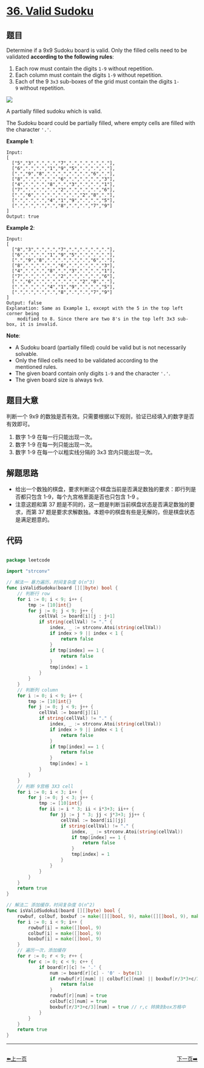 # [36. Valid Sudoku](https://leetcode.com/problems/valid-sudoku/)


## 题目

Determine if a 9x9 Sudoku board is valid. Only the filled cells need to be validated **according to the following rules**:

1. Each row must contain the digits `1-9` without repetition.
2. Each column must contain the digits `1-9` without repetition.
3. Each of the 9 `3x3` sub-boxes of the grid must contain the digits `1-9` without repetition.

![](https://upload.wikimedia.org/wikipedia/commons/thumb/f/ff/Sudoku-by-L2G-20050714.svg/250px-Sudoku-by-L2G-20050714.svg.png)

A partially filled sudoku which is valid.

The Sudoku board could be partially filled, where empty cells are filled with the character `'.'`.

**Example 1**:


    Input:
    [
      ["5","3",".",".","7",".",".",".","."],
      ["6",".",".","1","9","5",".",".","."],
      [".","9","8",".",".",".",".","6","."],
      ["8",".",".",".","6",".",".",".","3"],
      ["4",".",".","8",".","3",".",".","1"],
      ["7",".",".",".","2",".",".",".","6"],
      [".","6",".",".",".",".","2","8","."],
      [".",".",".","4","1","9",".",".","5"],
      [".",".",".",".","8",".",".","7","9"]
    ]
    Output: true


**Example 2**:


    Input:
    [
      ["8","3",".",".","7",".",".",".","."],
      ["6",".",".","1","9","5",".",".","."],
      [".","9","8",".",".",".",".","6","."],
      ["8",".",".",".","6",".",".",".","3"],
      ["4",".",".","8",".","3",".",".","1"],
      ["7",".",".",".","2",".",".",".","6"],
      [".","6",".",".",".",".","2","8","."],
      [".",".",".","4","1","9",".",".","5"],
      [".",".",".",".","8",".",".","7","9"]
    ]
    Output: false
    Explanation: Same as Example 1, except with the 5 in the top left corner being 
        modified to 8. Since there are two 8's in the top left 3x3 sub-box, it is invalid.


**Note**:

- A Sudoku board (partially filled) could be valid but is not necessarily solvable.
- Only the filled cells need to be validated according to the mentioned rules.
- The given board contain only digits `1-9` and the character `'.'`.
- The given board size is always `9x9`.

## 题目大意

判断一个 9x9 的数独是否有效。只需要根据以下规则，验证已经填入的数字是否有效即可。

1. 数字 1-9 在每一行只能出现一次。
2. 数字 1-9 在每一列只能出现一次。
3. 数字 1-9 在每一个以粗实线分隔的 3x3 宫内只能出现一次。


## 解题思路

- 给出一个数独的棋盘，要求判断这个棋盘当前是否满足数独的要求：即行列是否都只包含 1-9，每个九宫格里面是否也只包含 1-9 。
- 注意这题和第 37 题是不同的，这一题是判断当前棋盘状态是否满足数独的要求，而第 37 题是要求求解数独。本题中的棋盘有些是无解的，但是棋盘状态是满足题意的。

## 代码

```go

package leetcode

import "strconv"

// 解法一 暴力遍历，时间复杂度 O(n^3)
func isValidSudoku(board [][]byte) bool {
	// 判断行 row
	for i := 0; i < 9; i++ {
		tmp := [10]int{}
		for j := 0; j < 9; j++ {
			cellVal := board[i][j : j+1]
			if string(cellVal) != "." {
				index, _ := strconv.Atoi(string(cellVal))
				if index > 9 || index < 1 {
					return false
				}
				if tmp[index] == 1 {
					return false
				}
				tmp[index] = 1
			}
		}
	}
	// 判断列 column
	for i := 0; i < 9; i++ {
		tmp := [10]int{}
		for j := 0; j < 9; j++ {
			cellVal := board[j][i]
			if string(cellVal) != "." {
				index, _ := strconv.Atoi(string(cellVal))
				if index > 9 || index < 1 {
					return false
				}
				if tmp[index] == 1 {
					return false
				}
				tmp[index] = 1
			}
		}
	}
	// 判断 9宫格 3X3 cell
	for i := 0; i < 3; i++ {
		for j := 0; j < 3; j++ {
			tmp := [10]int{}
			for ii := i * 3; ii < i*3+3; ii++ {
				for jj := j * 3; jj < j*3+3; jj++ {
					cellVal := board[ii][jj]
					if string(cellVal) != "." {
						index, _ := strconv.Atoi(string(cellVal))
						if tmp[index] == 1 {
							return false
						}
						tmp[index] = 1
					}
				}
			}
		}
	}
	return true
}

// 解法二 添加缓存，时间复杂度 O(n^2)
func isValidSudoku1(board [][]byte) bool {
	rowbuf, colbuf, boxbuf := make([][]bool, 9), make([][]bool, 9), make([][]bool, 9)
	for i := 0; i < 9; i++ {
		rowbuf[i] = make([]bool, 9)
		colbuf[i] = make([]bool, 9)
		boxbuf[i] = make([]bool, 9)
	}
	// 遍历一次，添加缓存
	for r := 0; r < 9; r++ {
		for c := 0; c < 9; c++ {
			if board[r][c] != '.' {
				num := board[r][c] - '0' - byte(1)
				if rowbuf[r][num] || colbuf[c][num] || boxbuf[r/3*3+c/3][num] {
					return false
				}
				rowbuf[r][num] = true
				colbuf[c][num] = true
				boxbuf[r/3*3+c/3][num] = true // r,c 转换到box方格中
			}
		}
	}
	return true
}


```


----------------------------------------------
<div style="display: flex;justify-content: space-between;align-items: center;">
<p><a href="https://books.halfrost.com/leetcode/ChapterFour/0001~0099/0035.Search-Insert-Position/">⬅️上一页</a></p>
<p><a href="https://books.halfrost.com/leetcode/ChapterFour/0001~0099/0037.Sudoku-Solver/">下一页➡️</a></p>
</div>
